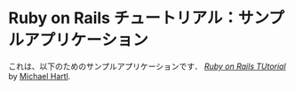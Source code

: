 # Ruby on Rails チュートリアル：サンプルアプリケーション

これは、以下のためのサンプルアプリケーションです．
[*Ruby on Rails TUtorial*](http://railstutorial.jp/)
by [Michael Hartl](http://www.michaelhartl.com).
